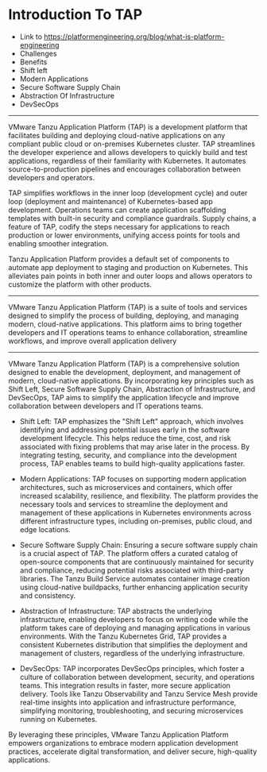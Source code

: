# Introduction To TAP

- Link to https://platformengineering.org/blog/what-is-platform-engineering
- Challenges
- Benefits
- Shift left
- Modern Applications
- Secure Software Supply Chain
- Abstraction Of Infrastructure
- DevSecOps

--- 

VMware Tanzu Application Platform (TAP) is a development platform that facilitates building and deploying cloud-native applications on any compliant public cloud or on-premises Kubernetes cluster. TAP streamlines the developer experience and allows developers to quickly build and test applications, regardless of their familiarity with Kubernetes. It automates source-to-production pipelines and encourages collaboration between developers and operators.

TAP simplifies workflows in the inner loop (development cycle) and outer loop (deployment and maintenance) of Kubernetes-based app development. Operations teams can create application scaffolding templates with built-in security and compliance guardrails. Supply chains, a feature of TAP, codify the steps necessary for applications to reach production or lower environments, unifying access points for tools and enabling smoother integration.

Tanzu Application Platform provides a default set of components to automate app deployment to staging and production on Kubernetes. This alleviates pain points in both inner and outer loops and allows operators to customize the platform with other products.

---

VMware Tanzu Application Platform (TAP) is a suite of tools and services designed to simplify the process of building, deploying, and managing modern, cloud-native applications. This platform aims to bring together developers and IT operations teams to enhance collaboration, streamline workflows, and improve overall application delivery

---

VMware Tanzu Application Platform (TAP) is a comprehensive solution designed to enable the development, deployment, and management of modern, cloud-native applications. By incorporating key principles such as Shift Left, Secure Software Supply Chain, Abstraction of Infrastructure, and DevSecOps, TAP aims to simplify the application lifecycle and improve collaboration between developers and IT operations teams.

- Shift Left: TAP emphasizes the "Shift Left" approach, which involves identifying and addressing potential issues early in the software development lifecycle. This helps reduce the time, cost, and risk associated with fixing problems that may arise later in the process. By integrating testing, security, and compliance into the development process, TAP enables teams to build high-quality applications faster.

- Modern Applications: TAP focuses on supporting modern application architectures, such as microservices and containers, which offer increased scalability, resilience, and flexibility. The platform provides the necessary tools and services to streamline the deployment and management of these applications in Kubernetes environments across different infrastructure types, including on-premises, public cloud, and edge locations.

- Secure Software Supply Chain: Ensuring a secure software supply chain is a crucial aspect of TAP. The platform offers a curated catalog of open-source components that are continuously maintained for security and compliance, reducing potential risks associated with third-party libraries. The Tanzu Build Service automates container image creation using cloud-native buildpacks, further enhancing application security and consistency.

- Abstraction of Infrastructure: TAP abstracts the underlying infrastructure, enabling developers to focus on writing code while the platform takes care of deploying and managing applications in various environments. With the Tanzu Kubernetes Grid, TAP provides a consistent Kubernetes distribution that simplifies the deployment and management of clusters, regardless of the underlying infrastructure.

- DevSecOps: TAP incorporates DevSecOps principles, which foster a culture of collaboration between development, security, and operations teams. This integration results in faster, more secure application delivery. Tools like Tanzu Observability and Tanzu Service Mesh provide real-time insights into application and infrastructure performance, simplifying monitoring, troubleshooting, and securing microservices running on Kubernetes.

By leveraging these principles, VMware Tanzu Application Platform empowers organizations to embrace modern application development practices, accelerate digital transformation, and deliver secure, high-quality applications.
